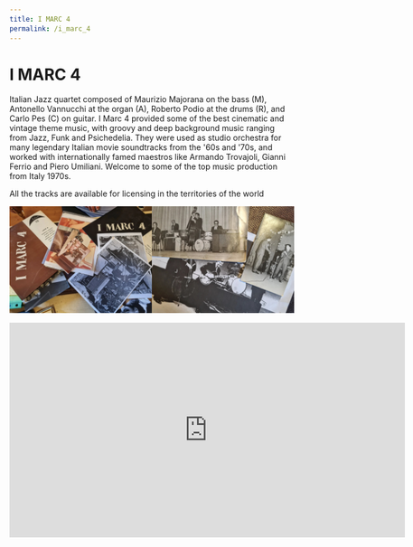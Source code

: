 ```yaml
---
title: I MARC 4
permalink: /i_marc_4
---
```


# I MARC 4

Italian Jazz quartet composed of Maurizio Majorana on the bass (M), Antonello Vannucchi at the organ (A), Roberto Podio at the drums (R), and Carlo Pes (C) on guitar. I Marc 4 provided some of the best cinematic and vintage theme music, with groovy and deep background music ranging from Jazz, Funk and Psichedelia. They were used as studio orchestra for many legendary Italian movie soundtracks from the '60s and '70s, and worked with internationally famed maestros like Armando Trovajoli, Gianni Ferrio and Piero Umiliani. Welcome to some of the top music production from Italy 1970s.

All the tracks are available for licensing in the territories of the world

![Marc 4](assets/images/marc4.jpg)

<iframe src="https://open.spotify.com/embed/album/0piXh6fzuUNOgfmkYjF4qZ" width="700" height="380" frameborder="0" allowtransparency="true" allow="encrypted-media"></iframe>
